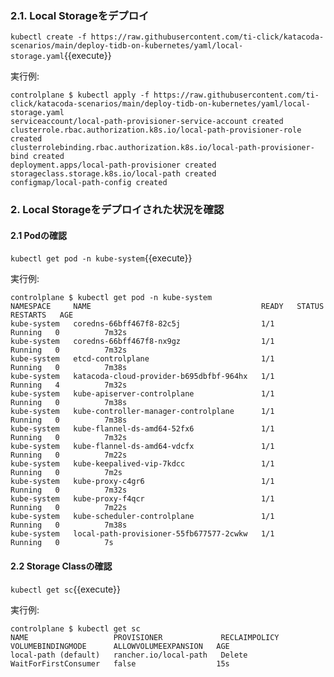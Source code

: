 
### 2.1. Local Storageをデプロイ
`kubectl create -f https://raw.githubusercontent.com/ti-click/katacoda-scenarios/main/deploy-tidb-on-kubernetes/yaml/local-storage.yaml`{{execute}}

実行例:
```
controlplane $ kubectl apply -f https://raw.githubusercontent.com/ti-click/katacoda-scenarios/main/deploy-tidb-on-kubernetes/yaml/local-storage.yaml 
serviceaccount/local-path-provisioner-service-account created
clusterrole.rbac.authorization.k8s.io/local-path-provisioner-role created
clusterrolebinding.rbac.authorization.k8s.io/local-path-provisioner-bind created
deployment.apps/local-path-provisioner created
storageclass.storage.k8s.io/local-path created
configmap/local-path-config created
```

### 2. Local Storageをデプロイされた状況を確認

#### 2.1 Podの確認
`kubectl get pod -n kube-system`{{execute}}

実行例:
```
controlplane $ kubectl get pod -n kube-system
NAMESPACE     NAME                                      READY   STATUS    RESTARTS   AGE
kube-system   coredns-66bff467f8-82c5j                  1/1     Running   0          7m32s
kube-system   coredns-66bff467f8-nx9gz                  1/1     Running   0          7m32s
kube-system   etcd-controlplane                         1/1     Running   0          7m38s
kube-system   katacoda-cloud-provider-b695dbfbf-964hx   1/1     Running   4          7m32s
kube-system   kube-apiserver-controlplane               1/1     Running   0          7m38s
kube-system   kube-controller-manager-controlplane      1/1     Running   0          7m38s
kube-system   kube-flannel-ds-amd64-52fx6               1/1     Running   0          7m32s
kube-system   kube-flannel-ds-amd64-vdcfx               1/1     Running   0          7m22s
kube-system   kube-keepalived-vip-7kdcc                 1/1     Running   0          7m2s
kube-system   kube-proxy-c4gr6                          1/1     Running   0          7m32s
kube-system   kube-proxy-f4qcr                          1/1     Running   0          7m22s
kube-system   kube-scheduler-controlplane               1/1     Running   0          7m38s
kube-system   local-path-provisioner-55fb677577-2cwkw   1/1     Running   0          7s
```

#### 2.2 Storage Classの確認
`kubectl get sc`{{execute}}

実行例:
```
controlplane $ kubectl get sc
NAME                   PROVISIONER             RECLAIMPOLICY   VOLUMEBINDINGMODE      ALLOWVOLUMEEXPANSION   AGE
local-path (default)   rancher.io/local-path   Delete          WaitForFirstConsumer   false                  15s
```